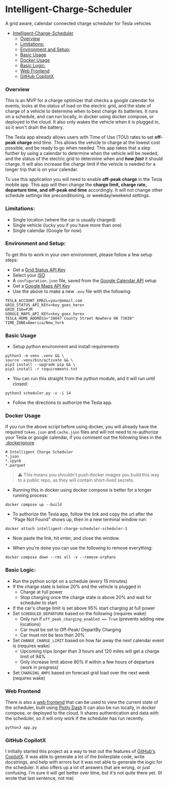 # Intelligent-Charge-Scheduler

A grid aware, calendar connected charge scheduler for Tesla vehicles

- [Intelligent-Charge-Scheduler](#intelligent-charge-scheduler)
    - [Overview](#overview)
    - [Limitations:](#limitations)
    - [Environment and Setup:](#environment-and-setup)
    - [Basic Usage](#basic-usage)
    - [Docker Usage](#docker-usage)
    - [Basic Logic:](#basic-logic)
    - [Web Frontend](#web-frontend)
    - [GitHub CopilotX](#github-copilotx)

### Overview

This is an MVP for a charge optimizer that checks a google calendar for events, looks at the status of load on the electric grid, and the state of charge of a vehicle to determine when to best charge its batteries. It runs on a schedule, and can run locally, in docker using docker compose, or deployed to the cloud. It also only wakes the vehicle when it is plugged in, so it won't drain the battery.

The Tesla app already allows users with Time of Use (TOU) rates to set **off-peak charge** end time. This allows the vehicle to charge at the lowest cost possible, and be ready to go when needed. This app takes that a step further by using a calendar to determine when the vehicle will be needed, and the status of the electric grid to determine when and ***how fast*** it should charge. It will also increase the charge limit if the vehicle is needed for a longer trip that is on your calendar.

To use this application you will need to enable **off-peak charge** in the Tesla mobile app. This app will then change the **charge limit, charge rate, departure time, and off-peak end time** accordingly. It will not change other schedule settings like preconditioning, or weekday/weekend settings.

### Limitations:

- Single location (where the car is usually charged)
- Single vehicle (lucky you if you have more than one)
- Single calendar (Google for now)

### Environment and Setup:

To get this to work in your own environment, please follow a few setup steps:

- Get a [Grid Status API Key](https://www.gridstatus.io/api)
- Select your [ISO](https://www.gridstatus.io/map)
- A `configuration.json` file, saved from the [Google Calendar API](https://developers.google.com/calendar/api/quickstart/python) setup
- Get a [Google Maps API Key](https://console.cloud.google.com/google/maps-apis/credentials?authuser=1&project=intelligent-charge-scheduler)
- Use the above to make a new `.env` file with the following:

```
TESLA_ACCOUNT_EMAIL=your@email.com
GRID_STATUS_API_KEY=<key_goes_here>
GRID_ISO=PJM
GOOGLE_MAPS_API_KEY=<key_goes_here>
TESLA_HOME_ADDRESS="28047 County Street Nowhere OK 73038"
TIME_ZONE=America/New_York
```

### Basic Usage

- Setup python environment and install requirements

```
python3 -m venv .venv && \
source .venv/bin/activate && \
pip3 install --upgrade pip && \
pip3 install -r requirements.txt
```

- You can run this straight from the python module, and it will run until closed:

```
python3 scheduler.py -v -i 14
```

- Follow the directions to authorize the Tesla app.

### Docker Usage

If you run the above script before using docker, you will already have the required `token.json` and `cache.json` files and will not need to re-authorize your Tesla or google calendar, if you comment out the following lines in the [.dockerignore](.dockerignore)

```
# Intelligent Charge Scheduler
*.json
*.ipynb
*.parquet
```

> ⚠️ This means you shouldn't push docker images you build this way to a public repo, as they will contain short-lived secrets.

- Running this in docker using docker compose is better for a longer running process:

```
docker compose up --build
```

- To authorize the Tesla app, follow the link and copy the url after the "Page Not Found" shows up, then in a new terminal window run:

```
docker attach intelligent-charge-scheduler-scheduler-1
```

- Now paste the link, hit enter, and close the window.

- When you're done you can use the following to remove everything:

```
docker compose down --rmi all -v --remove-orphans
```

### Basic Logic:

- Run the python script on a schedule (every 15 minutes)
- If the charge state is below 20% and the vehicle is plugged in
  - Charge at full power
  - Stop charging once the charge state is above 20% and wait for scheduler to start
- If the car's charge limit is set above 95% start charging at full power
- Set `SCHEDULED_DEPARTURE` based on the following (requires wake)
  - Only run if `off_peak_charging_enabled == True` (prevents adding new locations)
  - Car must be set to Off-Peak/ DepartBy Charging
  - Car must not be less than 20%
- Set `CHANGE_CHARGE_LIMIT` based on how far away the next calendar event is (requires wake)
  - Upcoming trips longer than 3 hours and 120 miles will get a charge limit of 94%
  - Only increase limit above 80% if within a few hours of departure (work in progress)
- Set `CHARGING_AMPS` based on forecast grid load over the next week (requires wake)


### Web Frontend

There is also a [web frontend](app.py) that can be used to view the current state of the scheduler, built using [Plotly Dash](https://dash.plotly.com) It can also be run locally, in docker compose, or deployed to the cloud. It shares authentication and data with the scheduler, so it will only work if the scheduler has run recently.

```
python3 app.py
```

### GitHub CopilotX

I initially started this project as a way to test out the features of [GitHub's CopilotX](https://github.com/features/preview/copilot-x). It was able to generate a lot of the boilerplate code, write docstrings, and help with errors but it was not able to generate the logic for the scheduler. It also offers up a lot of answers that are wrong, or just confusing. I'm sure it will get better over time, but it's not quite there yet. (It wrote that last sentence, not me)
